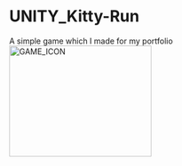 # UNITY_Kitty-Run
A simple game which I made for my portfolio
<img width="256" height="200" alt="GAME_ICON" src="https://github.com/user-attachments/assets/79d02cb0-9fb3-4423-9c89-882c28c3b63a" />
